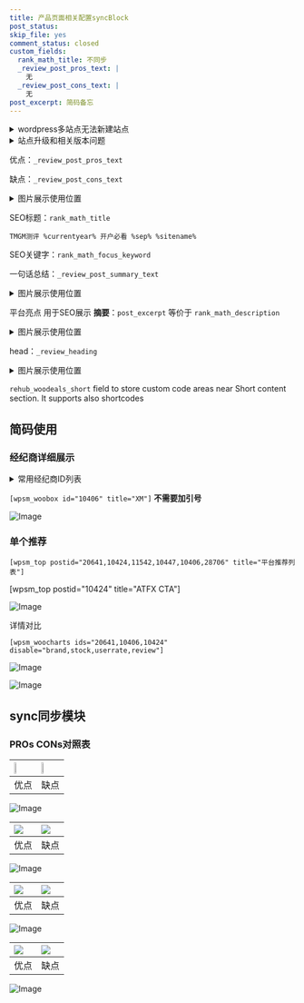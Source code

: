 ```yaml
---
title: 产品页面相关配置syncBlock
post_status: 
skip_file: yes
comment_status: closed
custom_fields:
  rank_math_title: 不同步
  _review_post_pros_text: |
    无
  _review_post_cons_text: |
    无
post_excerpt: 简码备忘
---
```

<details><summary>wordpress多站点无法新建站点</summary>

<li>和报错需要清理cookies一样的原因</li>
<li>wp-config.php里面<code>define( 'SUBDOMAIN_INSTALL', false );//子域名安装</code></li>
<li>新建子站点是用<code>define( 'SUBDOMAIN_INSTALL', true);//子域名安装</code> 完成以后，改成<code>false</code></li>
</details>

<details><summary>站点升级和相关版本问题</summary>

<p>wordpress：5.9.9
woocommerce：7.5.1
出现问题的地方：主题选项里面>><strong>Product layout >>compact style</strong></p>
<p>如何出现没有用过的字段 导致无法保存。先导出配置 然后进行修改，后面再次恢复即可。</p>
<p>出现部分字段无法显示时，需要返回默认布局后，对产品进行保存就好了。</p>
<p></p>
</details>

优点：`_review_post_pros_text`

缺点：`_review_post_cons_text`

<details><summary>图片展示使用位置</summary>

<img src="https://prod-files-secure.s3.us-west-2.amazonaws.com/39ed1227-6d7d-4570-be36-9ccd4a2c4241/f51d3d83-55d4-4bdf-9604-f37ec77ab556/Untitled.png?X-Amz-Algorithm=AWS4-HMAC-SHA256&X-Amz-Content-Sha256=UNSIGNED-PAYLOAD&X-Amz-Credential=ASIAZI2LB466WQ66P7DP%2F20250505%2Fus-west-2%2Fs3%2Faws4_request&X-Amz-Date=20250505T045519Z&X-Amz-Expires=3600&X-Amz-Security-Token=IQoJb3JpZ2luX2VjEH0aCXVzLXdlc3QtMiJIMEYCIQCZo8JnuTMALiiEXEmvP1Lgm%2BuFoWTrKPY4gxQpVEu60AIhANXJbhu9wClfCyNt7fktFohfXFlMP96whq2Qc1WMjMI8Kv8DCCYQABoMNjM3NDIzMTgzODA1Igx0BQvdf5pCDHNZMjAq3AOYqUl2tzux8nzrPYXPwsIF8tBmUOL6BlNHETMbxTCotcwCN7vJM2OiW%2Fk4cZYcODpc%2FaN%2B9IzfGTKzEvgKRx7fA4rfG1XHQE2Y4O0PPaTbIayz1KiBqK%2Fj2ojmNoxklAdkb5%2BSxOiGPqYQD9ID%2BGmCvoe7GaU3JEcdsidWclCV0%2B8ZFBty4npH%2F3bVSf%2F6zGh3tykFkhBXoXsU%2F0X8rI0DjN7%2FHvCpxodwOjgZfnSzeexgAmnGD7Rswq7%2BRrynSOvFQ2lVRSxWR6QWb14WPgZa1ltAREbnQZHh2F8QJeym%2BVZ2IEcaXHn6t1tFT0Tf8DHXpVbUNT7tsnt1EdHqO8xeL5zVZ7MgFeH%2FUF%2B4H4tr2pB3TfHvLHniiwbeuEx%2B53PcW%2Fu1TF%2FwyBcREjlEFtSDLXfgQj3IRfO4uUtq2eDqwBA2RaxNDZWQBSKdo77wZBp5X%2FEy6YjzLFL0ic%2Baj0S7UuxYJyPD2XxsBi2YEYIVcYNF0chQmPKykjw6y4C48RPRIaoYvw1CM%2FlcOeU%2BT2JapsStl7WfsblbkyvqR3NykE%2FZwVO4X%2Fc28PaJ%2B%2FFFkacq%2FgmT77SFZBpbTYeUcwrc5oGyhNdJfIMg4y%2FDZgpQYhy5FFFrXcB1yc9DOjDrgOHABjqkAQI%2BhSRmaEc6yJ6V0I%2FjK%2FXQxRXHC9k3dOmpG5gT%2BRRyHzZaAcu%2BrE1xn1HeA0LSGbdCZPOJDiskKG5dxrFSAMiymo9Inbr6fEoEn4jDJyLaqZLQYoZyKbwOobgDN4VR80jYi9rwvQZ%2B7Ws%2Ffe86z4kjZ%2F8jA2osG8ePDj%2BPEz09528KsvSUw1hE%2FqCN1R%2FaWOPV3%2FPQU5ALeGbdhrKbEpTsJDu6&X-Amz-Signature=94521d27ea30b77f81f375816958d720ef0f75e7f512fec0735a0efcabc31a8e&X-Amz-SignedHeaders=host&x-id=GetObject" alt="Image">
</details>

SEO标题：`rank_math_title`

`TMGM测评 %currentyear% 开户必看 %sep% %sitename%`

SEO关键字：`rank_math_focus_keyword`

一句话总结：`_review_post_summary_text`

<details><summary>图片展示使用位置</summary>

<img src="https://prod-files-secure.s3.us-west-2.amazonaws.com/39ed1227-6d7d-4570-be36-9ccd4a2c4241/4b96a922-296c-4f4e-8630-d1c870cbce01/Untitled.png?X-Amz-Algorithm=AWS4-HMAC-SHA256&X-Amz-Content-Sha256=UNSIGNED-PAYLOAD&X-Amz-Credential=ASIAZI2LB466WL2GYZTZ%2F20250505%2Fus-west-2%2Fs3%2Faws4_request&X-Amz-Date=20250505T045520Z&X-Amz-Expires=3600&X-Amz-Security-Token=IQoJb3JpZ2luX2VjEH0aCXVzLXdlc3QtMiJIMEYCIQD6GdaCGf%2BsTEq%2FHZhc%2FdjYg4vTKluAPoSy971ch%2Fi42gIhAO5vUqF1a0BxfdRWPGqkx9SgtD2h5CAptvIe2ac6SwiZKv8DCCYQABoMNjM3NDIzMTgzODA1Igz2chpNkvFKhPMMPjMq3APaWdH8wRJp5aHcv%2F8yeiKXI22m5LZ8vzYFOnCjRKIPa%2BjVh2O%2F4FGFRC70vqV4OprBHV%2BYW4%2BDB0xIHKAZ%2FlyDRvXHC8k%2FHiv7Tmbl%2FEC%2FwssGx0v9IoGyT1zgJ1xcVlgq8S28%2BtMGb0qBTrMauz1Qu1frbrOOAB6uUwwkWEmslj9ClDzKfgw387sWeHjeawrvEPOosc7BqIDmIMmdUuPc2yo9KLtUR6827EiQxJo%2FsffETIVLgqbhO06ch4Zk%2F8rnxVq075uH8n%2BrcLMs8Lg4cg%2BCxDaYhqsQWvg%2BNx%2BDhj6mHmip8MMNSstJ8jFgU7bBDhHLk6gBRzOL0HisrnormBSVsopi4y2N5LvXbDXuVRRnMRC5%2BloLp3NeJOfGXvYlmNaTnqhdUcDcqrx7J%2FllsYhlYTxHZWgJ0N39p%2BYn%2FjIwFfvCjWXvDcqcGDIAYAoc6d6CbZf4QCz9TclvVrkX3u9NjPzY6Eeag1Ksa2TbhhVnMMbxSINp3qCYG7F9NrAt3b56%2B2%2FR6ZiBcxV3mA0FkLZl3ozCkY%2BE4ISetIR17bp%2BzQNG3RVcqawwNC%2Fq9uo%2Fnlf7NI2Q9mryqKPoghwTkAN3jvrwjHm7zHJOiI%2B0AtJCuQnxPCcjMDUeNDDIgOHABjqkAdMidX4HM48fwC6UiTqXYFDcHsR9cpVpq9EY%2F9ZDL6jjtO7FaJ43Zae6scZXXDCgGA6Vmw0XsSN2Mhbhqh1ynhlW8TPwTwkJjwqE8thRGiYYr7vFyVLzEKUgPIjtxD8A8VCnlrPmEoRbBT8ksA9QcqztuIFrzI23Dg2CdiOrnSHFfCePqWM%2BuU0UHarpB8wasmSlsXuEvZeVu60ibI%2BT8ClxE99L&X-Amz-Signature=5bf9859587d0fdb89a9e33a81d9fceda0bb14cc1e28f77f8f81ee34f1ea452d7&X-Amz-SignedHeaders=host&x-id=GetObject" alt="Image">
</details>

平台亮点 用于SEO展示 **摘要**：`post_excerpt`  等价于 `rank_math_description`

<details><summary>图片展示使用位置</summary>

<img src="https://prod-files-secure.s3.us-west-2.amazonaws.com/39ed1227-6d7d-4570-be36-9ccd4a2c4241/1ee11f63-b60a-4dfe-a7a7-d58ff23b5d88/Untitled.png?X-Amz-Algorithm=AWS4-HMAC-SHA256&X-Amz-Content-Sha256=UNSIGNED-PAYLOAD&X-Amz-Credential=ASIAZI2LB466VU2QGZ4B%2F20250505%2Fus-west-2%2Fs3%2Faws4_request&X-Amz-Date=20250505T045520Z&X-Amz-Expires=3600&X-Amz-Security-Token=IQoJb3JpZ2luX2VjEH0aCXVzLXdlc3QtMiJIMEYCIQDdLJo3yD9JYaGxv0mw6CYmbd6vMfqJo5wwSZRIDZZlTwIhANCztYZDw0jG%2FfwV1nfBzihsHtPWEtqfMYYWChWyNrvwKv8DCCYQABoMNjM3NDIzMTgzODA1Igy0ORMxiMxultHzP10q3AO5eqzwCklsBQit0tKCW%2BIgAI%2FJBKMgLaXZEHnkADmKU%2FS5CkAhA6Q5ESM8b1BCya0TH513Kq%2BEmvaLMs6WcwesJO8tz7fj0LoKiYGGg9Bcjy%2BfT1aw8qznZY3D65Rxzyml9N9YQ%2FJn3jhdxmBKEWpppz6x7gK5ohKfmGla4yyfCuhsMXcOB6M6zGPRV4bo4SYdpaUhDqEKdC%2BDSmn7oUp6npYr1ksQwU2L5fBqJAyjCRi9kDRdYEwyPiwLZNtxcvAysLOHX8GnvRX2vkmWTTxguqHPAwY6W%2FUbHuzUAeiktreJn%2FMZWDJxn7W5h04iARpALdjjyhFySITXzV0f0r48vNwEzwaMYGvF7turLU%2BzHAN5NoRMSBXjohnyh%2Fdfv6sbp5MANeI2XlLuNubicvtld3qgH8WDSATw6LIVxFB6Jx6cSFljp34J4KUZ3n2zkCftrOKO7dl568CcAdeDy5Ri7gGbeN%2FF0aYLZhIqXZp6OdyiJDfVE4DRLZgBhhwTCSksmU1odkQuJ%2FveJTxH%2BPUlv%2B6spnKuUIYVmY8QcBc89SBqw0G2Sb3yRdWV0rCwWC%2F9COm2PIxhoaFvtNMAA6jGup4ky%2Bg3mwAo4RmPYuzOjWIjZG0tjNxdu%2BfoajDVgOHABjqkAU2fkHWibZGr1LhpeFLtx9nCDI%2FJ6C%2FqcacpbwAwknGl2%2FnuKahs0a%2BkXdGZq9VHvntoqlD19XVeG2yBUNLE8AEIYzoRAfUZy2waXcgV33qP6RBY6DUfAle4XMu%2BEw0u%2B2TJUSlt%2FWTid%2FN4RXDPhn0h747Ft66ZJzR08CV%2Fb11KnZBDhmgIoQ2oVkHb9XD93QZa%2FGqm6Lpe9yV8tpPOEI17SdPC&X-Amz-Signature=0672112cddc21c1cde513f1b4293f3f5fb3eeffad0a043f12d26adb62231cb0e&X-Amz-SignedHeaders=host&x-id=GetObject" alt="Image">
<img src="https://prod-files-secure.s3.us-west-2.amazonaws.com/39ed1227-6d7d-4570-be36-9ccd4a2c4241/ad4118b5-78d8-4fbe-801e-3b29b5d99c01/Untitled.png?X-Amz-Algorithm=AWS4-HMAC-SHA256&X-Amz-Content-Sha256=UNSIGNED-PAYLOAD&X-Amz-Credential=ASIAZI2LB466VU2QGZ4B%2F20250505%2Fus-west-2%2Fs3%2Faws4_request&X-Amz-Date=20250505T045520Z&X-Amz-Expires=3600&X-Amz-Security-Token=IQoJb3JpZ2luX2VjEH0aCXVzLXdlc3QtMiJIMEYCIQDdLJo3yD9JYaGxv0mw6CYmbd6vMfqJo5wwSZRIDZZlTwIhANCztYZDw0jG%2FfwV1nfBzihsHtPWEtqfMYYWChWyNrvwKv8DCCYQABoMNjM3NDIzMTgzODA1Igy0ORMxiMxultHzP10q3AO5eqzwCklsBQit0tKCW%2BIgAI%2FJBKMgLaXZEHnkADmKU%2FS5CkAhA6Q5ESM8b1BCya0TH513Kq%2BEmvaLMs6WcwesJO8tz7fj0LoKiYGGg9Bcjy%2BfT1aw8qznZY3D65Rxzyml9N9YQ%2FJn3jhdxmBKEWpppz6x7gK5ohKfmGla4yyfCuhsMXcOB6M6zGPRV4bo4SYdpaUhDqEKdC%2BDSmn7oUp6npYr1ksQwU2L5fBqJAyjCRi9kDRdYEwyPiwLZNtxcvAysLOHX8GnvRX2vkmWTTxguqHPAwY6W%2FUbHuzUAeiktreJn%2FMZWDJxn7W5h04iARpALdjjyhFySITXzV0f0r48vNwEzwaMYGvF7turLU%2BzHAN5NoRMSBXjohnyh%2Fdfv6sbp5MANeI2XlLuNubicvtld3qgH8WDSATw6LIVxFB6Jx6cSFljp34J4KUZ3n2zkCftrOKO7dl568CcAdeDy5Ri7gGbeN%2FF0aYLZhIqXZp6OdyiJDfVE4DRLZgBhhwTCSksmU1odkQuJ%2FveJTxH%2BPUlv%2B6spnKuUIYVmY8QcBc89SBqw0G2Sb3yRdWV0rCwWC%2F9COm2PIxhoaFvtNMAA6jGup4ky%2Bg3mwAo4RmPYuzOjWIjZG0tjNxdu%2BfoajDVgOHABjqkAU2fkHWibZGr1LhpeFLtx9nCDI%2FJ6C%2FqcacpbwAwknGl2%2FnuKahs0a%2BkXdGZq9VHvntoqlD19XVeG2yBUNLE8AEIYzoRAfUZy2waXcgV33qP6RBY6DUfAle4XMu%2BEw0u%2B2TJUSlt%2FWTid%2FN4RXDPhn0h747Ft66ZJzR08CV%2Fb11KnZBDhmgIoQ2oVkHb9XD93QZa%2FGqm6Lpe9yV8tpPOEI17SdPC&X-Amz-Signature=90ee3906bdeffc9a852710364c3c19117f95c9a5bf5e5a143aa6f6fd1118eae8&X-Amz-SignedHeaders=host&x-id=GetObject" alt="Image">
<img src="https://prod-files-secure.s3.us-west-2.amazonaws.com/39ed1227-6d7d-4570-be36-9ccd4a2c4241/a38cf7c9-a79c-4b64-9e94-13589fe0758b/Untitled.png?X-Amz-Algorithm=AWS4-HMAC-SHA256&X-Amz-Content-Sha256=UNSIGNED-PAYLOAD&X-Amz-Credential=ASIAZI2LB466VU2QGZ4B%2F20250505%2Fus-west-2%2Fs3%2Faws4_request&X-Amz-Date=20250505T045520Z&X-Amz-Expires=3600&X-Amz-Security-Token=IQoJb3JpZ2luX2VjEH0aCXVzLXdlc3QtMiJIMEYCIQDdLJo3yD9JYaGxv0mw6CYmbd6vMfqJo5wwSZRIDZZlTwIhANCztYZDw0jG%2FfwV1nfBzihsHtPWEtqfMYYWChWyNrvwKv8DCCYQABoMNjM3NDIzMTgzODA1Igy0ORMxiMxultHzP10q3AO5eqzwCklsBQit0tKCW%2BIgAI%2FJBKMgLaXZEHnkADmKU%2FS5CkAhA6Q5ESM8b1BCya0TH513Kq%2BEmvaLMs6WcwesJO8tz7fj0LoKiYGGg9Bcjy%2BfT1aw8qznZY3D65Rxzyml9N9YQ%2FJn3jhdxmBKEWpppz6x7gK5ohKfmGla4yyfCuhsMXcOB6M6zGPRV4bo4SYdpaUhDqEKdC%2BDSmn7oUp6npYr1ksQwU2L5fBqJAyjCRi9kDRdYEwyPiwLZNtxcvAysLOHX8GnvRX2vkmWTTxguqHPAwY6W%2FUbHuzUAeiktreJn%2FMZWDJxn7W5h04iARpALdjjyhFySITXzV0f0r48vNwEzwaMYGvF7turLU%2BzHAN5NoRMSBXjohnyh%2Fdfv6sbp5MANeI2XlLuNubicvtld3qgH8WDSATw6LIVxFB6Jx6cSFljp34J4KUZ3n2zkCftrOKO7dl568CcAdeDy5Ri7gGbeN%2FF0aYLZhIqXZp6OdyiJDfVE4DRLZgBhhwTCSksmU1odkQuJ%2FveJTxH%2BPUlv%2B6spnKuUIYVmY8QcBc89SBqw0G2Sb3yRdWV0rCwWC%2F9COm2PIxhoaFvtNMAA6jGup4ky%2Bg3mwAo4RmPYuzOjWIjZG0tjNxdu%2BfoajDVgOHABjqkAU2fkHWibZGr1LhpeFLtx9nCDI%2FJ6C%2FqcacpbwAwknGl2%2FnuKahs0a%2BkXdGZq9VHvntoqlD19XVeG2yBUNLE8AEIYzoRAfUZy2waXcgV33qP6RBY6DUfAle4XMu%2BEw0u%2B2TJUSlt%2FWTid%2FN4RXDPhn0h747Ft66ZJzR08CV%2Fb11KnZBDhmgIoQ2oVkHb9XD93QZa%2FGqm6Lpe9yV8tpPOEI17SdPC&X-Amz-Signature=2fb5bdbee568e536ff2fa2821656486b51bedef8e7871f68da814e0561f69b40&X-Amz-SignedHeaders=host&x-id=GetObject" alt="Image">
<img src="https://prod-files-secure.s3.us-west-2.amazonaws.com/39ed1227-6d7d-4570-be36-9ccd4a2c4241/7da6fc1e-d2ac-42ae-8c75-cb5749aa18f6/Untitled.png?X-Amz-Algorithm=AWS4-HMAC-SHA256&X-Amz-Content-Sha256=UNSIGNED-PAYLOAD&X-Amz-Credential=ASIAZI2LB466VU2QGZ4B%2F20250505%2Fus-west-2%2Fs3%2Faws4_request&X-Amz-Date=20250505T045520Z&X-Amz-Expires=3600&X-Amz-Security-Token=IQoJb3JpZ2luX2VjEH0aCXVzLXdlc3QtMiJIMEYCIQDdLJo3yD9JYaGxv0mw6CYmbd6vMfqJo5wwSZRIDZZlTwIhANCztYZDw0jG%2FfwV1nfBzihsHtPWEtqfMYYWChWyNrvwKv8DCCYQABoMNjM3NDIzMTgzODA1Igy0ORMxiMxultHzP10q3AO5eqzwCklsBQit0tKCW%2BIgAI%2FJBKMgLaXZEHnkADmKU%2FS5CkAhA6Q5ESM8b1BCya0TH513Kq%2BEmvaLMs6WcwesJO8tz7fj0LoKiYGGg9Bcjy%2BfT1aw8qznZY3D65Rxzyml9N9YQ%2FJn3jhdxmBKEWpppz6x7gK5ohKfmGla4yyfCuhsMXcOB6M6zGPRV4bo4SYdpaUhDqEKdC%2BDSmn7oUp6npYr1ksQwU2L5fBqJAyjCRi9kDRdYEwyPiwLZNtxcvAysLOHX8GnvRX2vkmWTTxguqHPAwY6W%2FUbHuzUAeiktreJn%2FMZWDJxn7W5h04iARpALdjjyhFySITXzV0f0r48vNwEzwaMYGvF7turLU%2BzHAN5NoRMSBXjohnyh%2Fdfv6sbp5MANeI2XlLuNubicvtld3qgH8WDSATw6LIVxFB6Jx6cSFljp34J4KUZ3n2zkCftrOKO7dl568CcAdeDy5Ri7gGbeN%2FF0aYLZhIqXZp6OdyiJDfVE4DRLZgBhhwTCSksmU1odkQuJ%2FveJTxH%2BPUlv%2B6spnKuUIYVmY8QcBc89SBqw0G2Sb3yRdWV0rCwWC%2F9COm2PIxhoaFvtNMAA6jGup4ky%2Bg3mwAo4RmPYuzOjWIjZG0tjNxdu%2BfoajDVgOHABjqkAU2fkHWibZGr1LhpeFLtx9nCDI%2FJ6C%2FqcacpbwAwknGl2%2FnuKahs0a%2BkXdGZq9VHvntoqlD19XVeG2yBUNLE8AEIYzoRAfUZy2waXcgV33qP6RBY6DUfAle4XMu%2BEw0u%2B2TJUSlt%2FWTid%2FN4RXDPhn0h747Ft66ZJzR08CV%2Fb11KnZBDhmgIoQ2oVkHb9XD93QZa%2FGqm6Lpe9yV8tpPOEI17SdPC&X-Amz-Signature=2fd6581bc6d16e51eedeae2488748b6053c6f39a47fa6fb66b83a4bc01093f88&X-Amz-SignedHeaders=host&x-id=GetObject" alt="Image">
<img src="https://prod-files-secure.s3.us-west-2.amazonaws.com/39ed1227-6d7d-4570-be36-9ccd4a2c4241/7e97f40a-eaee-47f5-b2f9-475f96808fa7/Untitled.png?X-Amz-Algorithm=AWS4-HMAC-SHA256&X-Amz-Content-Sha256=UNSIGNED-PAYLOAD&X-Amz-Credential=ASIAZI2LB466VU2QGZ4B%2F20250505%2Fus-west-2%2Fs3%2Faws4_request&X-Amz-Date=20250505T045520Z&X-Amz-Expires=3600&X-Amz-Security-Token=IQoJb3JpZ2luX2VjEH0aCXVzLXdlc3QtMiJIMEYCIQDdLJo3yD9JYaGxv0mw6CYmbd6vMfqJo5wwSZRIDZZlTwIhANCztYZDw0jG%2FfwV1nfBzihsHtPWEtqfMYYWChWyNrvwKv8DCCYQABoMNjM3NDIzMTgzODA1Igy0ORMxiMxultHzP10q3AO5eqzwCklsBQit0tKCW%2BIgAI%2FJBKMgLaXZEHnkADmKU%2FS5CkAhA6Q5ESM8b1BCya0TH513Kq%2BEmvaLMs6WcwesJO8tz7fj0LoKiYGGg9Bcjy%2BfT1aw8qznZY3D65Rxzyml9N9YQ%2FJn3jhdxmBKEWpppz6x7gK5ohKfmGla4yyfCuhsMXcOB6M6zGPRV4bo4SYdpaUhDqEKdC%2BDSmn7oUp6npYr1ksQwU2L5fBqJAyjCRi9kDRdYEwyPiwLZNtxcvAysLOHX8GnvRX2vkmWTTxguqHPAwY6W%2FUbHuzUAeiktreJn%2FMZWDJxn7W5h04iARpALdjjyhFySITXzV0f0r48vNwEzwaMYGvF7turLU%2BzHAN5NoRMSBXjohnyh%2Fdfv6sbp5MANeI2XlLuNubicvtld3qgH8WDSATw6LIVxFB6Jx6cSFljp34J4KUZ3n2zkCftrOKO7dl568CcAdeDy5Ri7gGbeN%2FF0aYLZhIqXZp6OdyiJDfVE4DRLZgBhhwTCSksmU1odkQuJ%2FveJTxH%2BPUlv%2B6spnKuUIYVmY8QcBc89SBqw0G2Sb3yRdWV0rCwWC%2F9COm2PIxhoaFvtNMAA6jGup4ky%2Bg3mwAo4RmPYuzOjWIjZG0tjNxdu%2BfoajDVgOHABjqkAU2fkHWibZGr1LhpeFLtx9nCDI%2FJ6C%2FqcacpbwAwknGl2%2FnuKahs0a%2BkXdGZq9VHvntoqlD19XVeG2yBUNLE8AEIYzoRAfUZy2waXcgV33qP6RBY6DUfAle4XMu%2BEw0u%2B2TJUSlt%2FWTid%2FN4RXDPhn0h747Ft66ZJzR08CV%2Fb11KnZBDhmgIoQ2oVkHb9XD93QZa%2FGqm6Lpe9yV8tpPOEI17SdPC&X-Amz-Signature=650f78ed0d10af7529d2a77df434345119b9e6bafdddbd16da468ea80b446dbd&X-Amz-SignedHeaders=host&x-id=GetObject" alt="Image">
</details>

head：`_review_heading`

<details><summary>图片展示使用位置</summary>

<img src="https://prod-files-secure.s3.us-west-2.amazonaws.com/39ed1227-6d7d-4570-be36-9ccd4a2c4241/3a4650ad-9887-415c-889a-edd51fa54f27/Untitled.png?X-Amz-Algorithm=AWS4-HMAC-SHA256&X-Amz-Content-Sha256=UNSIGNED-PAYLOAD&X-Amz-Credential=ASIAZI2LB46622VLOZYJ%2F20250505%2Fus-west-2%2Fs3%2Faws4_request&X-Amz-Date=20250505T045520Z&X-Amz-Expires=3600&X-Amz-Security-Token=IQoJb3JpZ2luX2VjEH0aCXVzLXdlc3QtMiJGMEQCIEIbodo03NliPYLJCXasvWkZMomff3O%2Fgn4sVAMeV%2BKTAiAjzRwixMtQNqL9LkmvEm%2FEuSNIwdFueG2qHR%2B7Vac%2B%2Byr%2FAwgmEAAaDDYzNzQyMzE4MzgwNSIMLgjuwX08AUilUAbgKtwDp9sQx6znUkEpCpKpuXBPnKwIkCASPBYu6p%2FmbEEXTyRJktspw1DixH0KukpAtcqTVwniTBIEHMGIEZbzTE7H6Ik6rSOLBY06e2u%2B9JH%2FZJilz8DU4WyunksUIgDTA9Jvzzocidf34Qb0Uik1ogcfHoUIPwwJ3V6z%2FxGLiaHtWEb5yieHMeIc%2BAJ9HR3ORSjKiR8n9mjppnmpuiAVwUpMpivVCk4xElrLi3ith0xJWxce1IETpNKUn71r6E5Jitcby%2Bb2hxKuxVN1B1QHHa95yTKI1iOQByRcq4XfP4Tkf4HiR7pIpcYwisGU%2FTU%2BoKKBwwcl%2FIgGfsit7KMZPuEjTS%2FEpCOMGiM%2FL1QIt6p%2F4%2FsMFBiPwMiZcj6IBpxFjhzvaw9BM28Rjh1dFMsiigl2VrzvqXfhRu1qm8aGBgqYL34dtDIp2OVzd3XrlJ%2BtfsnDAMoQOtG7QsaDB9SYQlX3F60HJ9HRmfcTgcVMI5i5NkpDlo60R%2BL4ReoS3yykwQxYzv3hxqFd%2FB1zHD1UsL0VFgVGC%2BCUl53a8ti9pbLDfPn6plHwGKSJFXqtPw9oYJHew9sPGsPy9Nnl1%2BVMI7FxStzLg%2BC7LQ%2Bd%2BxnPfaBas%2F3Ac0GPudoCaZcFh44w54DhwAY6pgHTS1awJnQ56i2VJPdNMLXftaghr1ftbDX6NgCdlKa%2B9CAPlSGxiFx19KlFp5Oh5aTMYM6zFyEFcbZLC3yD5RTCg9y%2F84ShhiX7nU2j%2F%2FItuXrPxpEiqMtY4aC1phHw9qO6la7GU3HGVGa3wLeatOzA9EDNSvSSVTJgImPdBTop7lYYjyuqrKGbQTiqwPKJHfl3Bi82nrXQKeKEK0OJNTexnF%2FMzO1y&X-Amz-Signature=c61cf258ac2287f652eb1fa4f43683513f6b0c4da7ebfd619004754ab613ade1&X-Amz-SignedHeaders=host&x-id=GetObject" alt="Image">
</details>

`rehub_woodeals_short`	field to store custom code areas near Short content section. It supports also shortcodes



## 简码使用

### 经纪商详细展示

<details><summary>常用经纪商ID列表</summary>

<pre><code class="php">嘉盛 ===> 20641  [wpsm_woobox id="20641" title="嘉盛"]
易信easymarkets ===> 11542  [wpsm_woobox id="11542" title="易信easymarkets"]
ATFX外汇 ===> 10424  [wpsm_woobox id="10424" title="ATFX"]
XM ===> 10406  [wpsm_woobox id="10406" title="XM"]
TMGM ===> 29622  [wpsm_woobox id="29622" title="TMGM"]
HYCM ===> 10447  [wpsm_woobox id="10447" title="HYCM"]
fpmarkets澳福外汇 ===> 20639  [wpsm_woobox id="20639" title="fpmarkets澳福外汇"]</code></pre>
</details>

`[wpsm_woobox id="10406" title="XM"]` **不需要加引号**

![Image](https://prod-files-secure.s3.us-west-2.amazonaws.com/39ed1227-6d7d-4570-be36-9ccd4a2c4241/4f898f9d-0fa7-4e43-acd3-ac6bc7be575a/Untitled.png?X-Amz-Algorithm=AWS4-HMAC-SHA256&X-Amz-Content-Sha256=UNSIGNED-PAYLOAD&X-Amz-Credential=ASIAZI2LB466UVSY4RPR%2F20250505%2Fus-west-2%2Fs3%2Faws4_request&X-Amz-Date=20250505T045516Z&X-Amz-Expires=3600&X-Amz-Security-Token=IQoJb3JpZ2luX2VjEH0aCXVzLXdlc3QtMiJHMEUCIC62rlTiF9JWFjb5gqiGNd46eeFHfFnD0zIxTmRX%2FM0VAiEArPWJFMG%2BqOQ4G17qEFVROvcieW%2FBKuBnQBnDxrrrM18q%2FwMIJhAAGgw2Mzc0MjMxODM4MDUiDEHZUODdaatqXqlkvyrcAyjAxbS7fzPV9PlQJ7127K0MyuR0zObadpq%2FQFY3AoVOdSZJQ74KseLwGJHOymTnRTZQnAjPXbFDMFQBN3SQ9qppTOCON67TSauMqhpCGLXZoDMb0ew2QHetUE1wpKEmOWDyRFpwmpVrVHXoyqLc3Nu%2BZLiDcQJ8ZowZe4KOWt61qsPSGt1ZMM4O304z4DSOdVlGAZpAuuErsdGKlXbhi8hcIg9jmKDgOdo%2F1cMG7HkW5WqXya463NUvkaw717Ugv4w5HewdHjYgknqMdwINJTk0534Cl0GKR6%2Fx%2Fa0WQp47dAjVotjStXSk9JjFdNtM1wNbIlOkpHaJLhRxzuW8p4idowVhh%2BWufzgc9%2FuAMcpwWfQ946%2BbrfDSfm5P88oNYmRS5rZiPMC31oNDtYj2fr%2FVYILOkRYGBUwULhvZdBHDGsvJUXXDfyg%2FtgMA5DTpxF1hT3lvizxjMK3ozX3t3ogoYkpdUZ7gkQw8jTGnbHMdb8DIFgFRqdYPYiZBbxpuTMmv7ip%2F3olCQiGrtMOF5xp3304X21vm7PLK9X4jlc3YWs0Tu0dEF9uLYT%2Bjhjn3ahyXaxx8yOgnosqyf8FzC2L%2BpRHOGOSd0C7UMFeLAVsYQebWhcdKC63HgmqBMM2A4cAGOqUB8QBywVS7PrrZ7IS1JYHjKkETCxdYkBP4OsgvDouu16N25jMvHHYbeRP0kZ2Pul2ioqypuRX%2BevFKXRFmrdep%2FD8S0VWGZ0gfrowiuOb5OB4MdVbtPLOpYmJ%2FSdwODHddSi3PELD4xXWqv8FaviExQ6nMQDQsPECSeCv2BSm92GWFfSyw98BLDDWHT%2FymHKEtIJsfzgjS9umvXZ1zUWZFs4Mo8w5q&X-Amz-Signature=548da27b3cdc1c322c2dbde23b24da50e9439fba2bd3e1e6d3f5924846f43b88&X-Amz-SignedHeaders=host&x-id=GetObject)

### 单个推荐
`[wpsm_top postid="20641,10424,11542,10447,10406,28706" title="平台推荐列表"]`

[wpsm_top postid="10424" title="ATFX CTA"]

![Image](https://prod-files-secure.s3.us-west-2.amazonaws.com/39ed1227-6d7d-4570-be36-9ccd4a2c4241/5ac620dc-51a8-48b6-b55d-91f47299193c/Untitled.png?X-Amz-Algorithm=AWS4-HMAC-SHA256&X-Amz-Content-Sha256=UNSIGNED-PAYLOAD&X-Amz-Credential=ASIAZI2LB466UVSY4RPR%2F20250505%2Fus-west-2%2Fs3%2Faws4_request&X-Amz-Date=20250505T045516Z&X-Amz-Expires=3600&X-Amz-Security-Token=IQoJb3JpZ2luX2VjEH0aCXVzLXdlc3QtMiJHMEUCIC62rlTiF9JWFjb5gqiGNd46eeFHfFnD0zIxTmRX%2FM0VAiEArPWJFMG%2BqOQ4G17qEFVROvcieW%2FBKuBnQBnDxrrrM18q%2FwMIJhAAGgw2Mzc0MjMxODM4MDUiDEHZUODdaatqXqlkvyrcAyjAxbS7fzPV9PlQJ7127K0MyuR0zObadpq%2FQFY3AoVOdSZJQ74KseLwGJHOymTnRTZQnAjPXbFDMFQBN3SQ9qppTOCON67TSauMqhpCGLXZoDMb0ew2QHetUE1wpKEmOWDyRFpwmpVrVHXoyqLc3Nu%2BZLiDcQJ8ZowZe4KOWt61qsPSGt1ZMM4O304z4DSOdVlGAZpAuuErsdGKlXbhi8hcIg9jmKDgOdo%2F1cMG7HkW5WqXya463NUvkaw717Ugv4w5HewdHjYgknqMdwINJTk0534Cl0GKR6%2Fx%2Fa0WQp47dAjVotjStXSk9JjFdNtM1wNbIlOkpHaJLhRxzuW8p4idowVhh%2BWufzgc9%2FuAMcpwWfQ946%2BbrfDSfm5P88oNYmRS5rZiPMC31oNDtYj2fr%2FVYILOkRYGBUwULhvZdBHDGsvJUXXDfyg%2FtgMA5DTpxF1hT3lvizxjMK3ozX3t3ogoYkpdUZ7gkQw8jTGnbHMdb8DIFgFRqdYPYiZBbxpuTMmv7ip%2F3olCQiGrtMOF5xp3304X21vm7PLK9X4jlc3YWs0Tu0dEF9uLYT%2Bjhjn3ahyXaxx8yOgnosqyf8FzC2L%2BpRHOGOSd0C7UMFeLAVsYQebWhcdKC63HgmqBMM2A4cAGOqUB8QBywVS7PrrZ7IS1JYHjKkETCxdYkBP4OsgvDouu16N25jMvHHYbeRP0kZ2Pul2ioqypuRX%2BevFKXRFmrdep%2FD8S0VWGZ0gfrowiuOb5OB4MdVbtPLOpYmJ%2FSdwODHddSi3PELD4xXWqv8FaviExQ6nMQDQsPECSeCv2BSm92GWFfSyw98BLDDWHT%2FymHKEtIJsfzgjS9umvXZ1zUWZFs4Mo8w5q&X-Amz-Signature=8239bedeb3b7a5b202ddf49fa41a8226ee1144237fc6820daa2f6ebd6cb76356&X-Amz-SignedHeaders=host&x-id=GetObject)

详情对比

`[wpsm_woocharts ids="20641,10406,10424" disable="brand,stock,userrate,review"]`

![Image](https://prod-files-secure.s3.us-west-2.amazonaws.com/39ed1227-6d7d-4570-be36-9ccd4a2c4241/bf3ba45f-b9f3-4295-8aef-b4a495fd25f4/Untitled.png?X-Amz-Algorithm=AWS4-HMAC-SHA256&X-Amz-Content-Sha256=UNSIGNED-PAYLOAD&X-Amz-Credential=ASIAZI2LB466UVSY4RPR%2F20250505%2Fus-west-2%2Fs3%2Faws4_request&X-Amz-Date=20250505T045516Z&X-Amz-Expires=3600&X-Amz-Security-Token=IQoJb3JpZ2luX2VjEH0aCXVzLXdlc3QtMiJHMEUCIC62rlTiF9JWFjb5gqiGNd46eeFHfFnD0zIxTmRX%2FM0VAiEArPWJFMG%2BqOQ4G17qEFVROvcieW%2FBKuBnQBnDxrrrM18q%2FwMIJhAAGgw2Mzc0MjMxODM4MDUiDEHZUODdaatqXqlkvyrcAyjAxbS7fzPV9PlQJ7127K0MyuR0zObadpq%2FQFY3AoVOdSZJQ74KseLwGJHOymTnRTZQnAjPXbFDMFQBN3SQ9qppTOCON67TSauMqhpCGLXZoDMb0ew2QHetUE1wpKEmOWDyRFpwmpVrVHXoyqLc3Nu%2BZLiDcQJ8ZowZe4KOWt61qsPSGt1ZMM4O304z4DSOdVlGAZpAuuErsdGKlXbhi8hcIg9jmKDgOdo%2F1cMG7HkW5WqXya463NUvkaw717Ugv4w5HewdHjYgknqMdwINJTk0534Cl0GKR6%2Fx%2Fa0WQp47dAjVotjStXSk9JjFdNtM1wNbIlOkpHaJLhRxzuW8p4idowVhh%2BWufzgc9%2FuAMcpwWfQ946%2BbrfDSfm5P88oNYmRS5rZiPMC31oNDtYj2fr%2FVYILOkRYGBUwULhvZdBHDGsvJUXXDfyg%2FtgMA5DTpxF1hT3lvizxjMK3ozX3t3ogoYkpdUZ7gkQw8jTGnbHMdb8DIFgFRqdYPYiZBbxpuTMmv7ip%2F3olCQiGrtMOF5xp3304X21vm7PLK9X4jlc3YWs0Tu0dEF9uLYT%2Bjhjn3ahyXaxx8yOgnosqyf8FzC2L%2BpRHOGOSd0C7UMFeLAVsYQebWhcdKC63HgmqBMM2A4cAGOqUB8QBywVS7PrrZ7IS1JYHjKkETCxdYkBP4OsgvDouu16N25jMvHHYbeRP0kZ2Pul2ioqypuRX%2BevFKXRFmrdep%2FD8S0VWGZ0gfrowiuOb5OB4MdVbtPLOpYmJ%2FSdwODHddSi3PELD4xXWqv8FaviExQ6nMQDQsPECSeCv2BSm92GWFfSyw98BLDDWHT%2FymHKEtIJsfzgjS9umvXZ1zUWZFs4Mo8w5q&X-Amz-Signature=3920c69e248727d836f15cf2c8cdcb73760a79814b8de6c4115a94f54ec5a12b&X-Amz-SignedHeaders=host&x-id=GetObject)

![Image](https://prod-files-secure.s3.us-west-2.amazonaws.com/39ed1227-6d7d-4570-be36-9ccd4a2c4241/30bc56ef-f383-4b48-9768-2ebc9e436ec0/Untitled.png?X-Amz-Algorithm=AWS4-HMAC-SHA256&X-Amz-Content-Sha256=UNSIGNED-PAYLOAD&X-Amz-Credential=ASIAZI2LB466UVSY4RPR%2F20250505%2Fus-west-2%2Fs3%2Faws4_request&X-Amz-Date=20250505T045516Z&X-Amz-Expires=3600&X-Amz-Security-Token=IQoJb3JpZ2luX2VjEH0aCXVzLXdlc3QtMiJHMEUCIC62rlTiF9JWFjb5gqiGNd46eeFHfFnD0zIxTmRX%2FM0VAiEArPWJFMG%2BqOQ4G17qEFVROvcieW%2FBKuBnQBnDxrrrM18q%2FwMIJhAAGgw2Mzc0MjMxODM4MDUiDEHZUODdaatqXqlkvyrcAyjAxbS7fzPV9PlQJ7127K0MyuR0zObadpq%2FQFY3AoVOdSZJQ74KseLwGJHOymTnRTZQnAjPXbFDMFQBN3SQ9qppTOCON67TSauMqhpCGLXZoDMb0ew2QHetUE1wpKEmOWDyRFpwmpVrVHXoyqLc3Nu%2BZLiDcQJ8ZowZe4KOWt61qsPSGt1ZMM4O304z4DSOdVlGAZpAuuErsdGKlXbhi8hcIg9jmKDgOdo%2F1cMG7HkW5WqXya463NUvkaw717Ugv4w5HewdHjYgknqMdwINJTk0534Cl0GKR6%2Fx%2Fa0WQp47dAjVotjStXSk9JjFdNtM1wNbIlOkpHaJLhRxzuW8p4idowVhh%2BWufzgc9%2FuAMcpwWfQ946%2BbrfDSfm5P88oNYmRS5rZiPMC31oNDtYj2fr%2FVYILOkRYGBUwULhvZdBHDGsvJUXXDfyg%2FtgMA5DTpxF1hT3lvizxjMK3ozX3t3ogoYkpdUZ7gkQw8jTGnbHMdb8DIFgFRqdYPYiZBbxpuTMmv7ip%2F3olCQiGrtMOF5xp3304X21vm7PLK9X4jlc3YWs0Tu0dEF9uLYT%2Bjhjn3ahyXaxx8yOgnosqyf8FzC2L%2BpRHOGOSd0C7UMFeLAVsYQebWhcdKC63HgmqBMM2A4cAGOqUB8QBywVS7PrrZ7IS1JYHjKkETCxdYkBP4OsgvDouu16N25jMvHHYbeRP0kZ2Pul2ioqypuRX%2BevFKXRFmrdep%2FD8S0VWGZ0gfrowiuOb5OB4MdVbtPLOpYmJ%2FSdwODHddSi3PELD4xXWqv8FaviExQ6nMQDQsPECSeCv2BSm92GWFfSyw98BLDDWHT%2FymHKEtIJsfzgjS9umvXZ1zUWZFs4Mo8w5q&X-Amz-Signature=ba283ec69103cf47aabc1a158d8a1900f8558040de73c4f75e956ebc0a55b096&X-Amz-SignedHeaders=host&x-id=GetObject)

## sync同步模块

### PROs CONs对照表

| <img src="https://cdn.ifttt.fun/gh/jarlin8/OSS@main/icons/customize/pros.svg" height="auto" width="37.3%"> | <img src="https://cdn.ifttt.fun/gh/jarlin8/OSS@main/icons/customize/cons.svg" height="auto" width="28.8%"> |
| :--- | :--- |
| 优点 | 缺点 |

![Image](https://prod-files-secure.s3.us-west-2.amazonaws.com/39ed1227-6d7d-4570-be36-9ccd4a2c4241/8742b755-dfb5-4004-9a5f-d6e561664bd8/Untitled.png?X-Amz-Algorithm=AWS4-HMAC-SHA256&X-Amz-Content-Sha256=UNSIGNED-PAYLOAD&X-Amz-Credential=ASIAZI2LB466UVSY4RPR%2F20250505%2Fus-west-2%2Fs3%2Faws4_request&X-Amz-Date=20250505T045516Z&X-Amz-Expires=3600&X-Amz-Security-Token=IQoJb3JpZ2luX2VjEH0aCXVzLXdlc3QtMiJHMEUCIC62rlTiF9JWFjb5gqiGNd46eeFHfFnD0zIxTmRX%2FM0VAiEArPWJFMG%2BqOQ4G17qEFVROvcieW%2FBKuBnQBnDxrrrM18q%2FwMIJhAAGgw2Mzc0MjMxODM4MDUiDEHZUODdaatqXqlkvyrcAyjAxbS7fzPV9PlQJ7127K0MyuR0zObadpq%2FQFY3AoVOdSZJQ74KseLwGJHOymTnRTZQnAjPXbFDMFQBN3SQ9qppTOCON67TSauMqhpCGLXZoDMb0ew2QHetUE1wpKEmOWDyRFpwmpVrVHXoyqLc3Nu%2BZLiDcQJ8ZowZe4KOWt61qsPSGt1ZMM4O304z4DSOdVlGAZpAuuErsdGKlXbhi8hcIg9jmKDgOdo%2F1cMG7HkW5WqXya463NUvkaw717Ugv4w5HewdHjYgknqMdwINJTk0534Cl0GKR6%2Fx%2Fa0WQp47dAjVotjStXSk9JjFdNtM1wNbIlOkpHaJLhRxzuW8p4idowVhh%2BWufzgc9%2FuAMcpwWfQ946%2BbrfDSfm5P88oNYmRS5rZiPMC31oNDtYj2fr%2FVYILOkRYGBUwULhvZdBHDGsvJUXXDfyg%2FtgMA5DTpxF1hT3lvizxjMK3ozX3t3ogoYkpdUZ7gkQw8jTGnbHMdb8DIFgFRqdYPYiZBbxpuTMmv7ip%2F3olCQiGrtMOF5xp3304X21vm7PLK9X4jlc3YWs0Tu0dEF9uLYT%2Bjhjn3ahyXaxx8yOgnosqyf8FzC2L%2BpRHOGOSd0C7UMFeLAVsYQebWhcdKC63HgmqBMM2A4cAGOqUB8QBywVS7PrrZ7IS1JYHjKkETCxdYkBP4OsgvDouu16N25jMvHHYbeRP0kZ2Pul2ioqypuRX%2BevFKXRFmrdep%2FD8S0VWGZ0gfrowiuOb5OB4MdVbtPLOpYmJ%2FSdwODHddSi3PELD4xXWqv8FaviExQ6nMQDQsPECSeCv2BSm92GWFfSyw98BLDDWHT%2FymHKEtIJsfzgjS9umvXZ1zUWZFs4Mo8w5q&X-Amz-Signature=bee3461e220ce679473a049f6ff27f1156da806e67969fba3192f851b0aac637&X-Amz-SignedHeaders=host&x-id=GetObject)

| <img src="https://cdn.ifttt.fun/gh/jarlin8/OSS@main/icons/customize/pros1.svg" height="auto"> | <img src="https://cdn.ifttt.fun/gh/jarlin8/OSS@main/icons/customize/cons1.svg" height="auto"> |
| :--- | :--- |
| 优点 | 缺点 |

![Image](https://prod-files-secure.s3.us-west-2.amazonaws.com/39ed1227-6d7d-4570-be36-9ccd4a2c4241/806358f8-c9c4-4e17-bb35-c6c76a5397a5/Untitled.png?X-Amz-Algorithm=AWS4-HMAC-SHA256&X-Amz-Content-Sha256=UNSIGNED-PAYLOAD&X-Amz-Credential=ASIAZI2LB466UVSY4RPR%2F20250505%2Fus-west-2%2Fs3%2Faws4_request&X-Amz-Date=20250505T045516Z&X-Amz-Expires=3600&X-Amz-Security-Token=IQoJb3JpZ2luX2VjEH0aCXVzLXdlc3QtMiJHMEUCIC62rlTiF9JWFjb5gqiGNd46eeFHfFnD0zIxTmRX%2FM0VAiEArPWJFMG%2BqOQ4G17qEFVROvcieW%2FBKuBnQBnDxrrrM18q%2FwMIJhAAGgw2Mzc0MjMxODM4MDUiDEHZUODdaatqXqlkvyrcAyjAxbS7fzPV9PlQJ7127K0MyuR0zObadpq%2FQFY3AoVOdSZJQ74KseLwGJHOymTnRTZQnAjPXbFDMFQBN3SQ9qppTOCON67TSauMqhpCGLXZoDMb0ew2QHetUE1wpKEmOWDyRFpwmpVrVHXoyqLc3Nu%2BZLiDcQJ8ZowZe4KOWt61qsPSGt1ZMM4O304z4DSOdVlGAZpAuuErsdGKlXbhi8hcIg9jmKDgOdo%2F1cMG7HkW5WqXya463NUvkaw717Ugv4w5HewdHjYgknqMdwINJTk0534Cl0GKR6%2Fx%2Fa0WQp47dAjVotjStXSk9JjFdNtM1wNbIlOkpHaJLhRxzuW8p4idowVhh%2BWufzgc9%2FuAMcpwWfQ946%2BbrfDSfm5P88oNYmRS5rZiPMC31oNDtYj2fr%2FVYILOkRYGBUwULhvZdBHDGsvJUXXDfyg%2FtgMA5DTpxF1hT3lvizxjMK3ozX3t3ogoYkpdUZ7gkQw8jTGnbHMdb8DIFgFRqdYPYiZBbxpuTMmv7ip%2F3olCQiGrtMOF5xp3304X21vm7PLK9X4jlc3YWs0Tu0dEF9uLYT%2Bjhjn3ahyXaxx8yOgnosqyf8FzC2L%2BpRHOGOSd0C7UMFeLAVsYQebWhcdKC63HgmqBMM2A4cAGOqUB8QBywVS7PrrZ7IS1JYHjKkETCxdYkBP4OsgvDouu16N25jMvHHYbeRP0kZ2Pul2ioqypuRX%2BevFKXRFmrdep%2FD8S0VWGZ0gfrowiuOb5OB4MdVbtPLOpYmJ%2FSdwODHddSi3PELD4xXWqv8FaviExQ6nMQDQsPECSeCv2BSm92GWFfSyw98BLDDWHT%2FymHKEtIJsfzgjS9umvXZ1zUWZFs4Mo8w5q&X-Amz-Signature=8c87ef46f150bee922262893812165f4a4375fb37777f227a9ecd5f1596a1580&X-Amz-SignedHeaders=host&x-id=GetObject)

| <img src="https://cdn.ifttt.fun/gh/jarlin8/OSS@main/icons/customize/pros2.svg" height="auto"> | <img src="https://cdn.ifttt.fun/gh/jarlin8/OSS@main/icons/customize/cons2.svg" height="auto"> |
| :--- | :--- |
| 优点 | 缺点 |

![Image](https://prod-files-secure.s3.us-west-2.amazonaws.com/39ed1227-6d7d-4570-be36-9ccd4a2c4241/a9245ec9-70dd-4005-b534-0d54315fc5f3/Untitled.png?X-Amz-Algorithm=AWS4-HMAC-SHA256&X-Amz-Content-Sha256=UNSIGNED-PAYLOAD&X-Amz-Credential=ASIAZI2LB466UVSY4RPR%2F20250505%2Fus-west-2%2Fs3%2Faws4_request&X-Amz-Date=20250505T045516Z&X-Amz-Expires=3600&X-Amz-Security-Token=IQoJb3JpZ2luX2VjEH0aCXVzLXdlc3QtMiJHMEUCIC62rlTiF9JWFjb5gqiGNd46eeFHfFnD0zIxTmRX%2FM0VAiEArPWJFMG%2BqOQ4G17qEFVROvcieW%2FBKuBnQBnDxrrrM18q%2FwMIJhAAGgw2Mzc0MjMxODM4MDUiDEHZUODdaatqXqlkvyrcAyjAxbS7fzPV9PlQJ7127K0MyuR0zObadpq%2FQFY3AoVOdSZJQ74KseLwGJHOymTnRTZQnAjPXbFDMFQBN3SQ9qppTOCON67TSauMqhpCGLXZoDMb0ew2QHetUE1wpKEmOWDyRFpwmpVrVHXoyqLc3Nu%2BZLiDcQJ8ZowZe4KOWt61qsPSGt1ZMM4O304z4DSOdVlGAZpAuuErsdGKlXbhi8hcIg9jmKDgOdo%2F1cMG7HkW5WqXya463NUvkaw717Ugv4w5HewdHjYgknqMdwINJTk0534Cl0GKR6%2Fx%2Fa0WQp47dAjVotjStXSk9JjFdNtM1wNbIlOkpHaJLhRxzuW8p4idowVhh%2BWufzgc9%2FuAMcpwWfQ946%2BbrfDSfm5P88oNYmRS5rZiPMC31oNDtYj2fr%2FVYILOkRYGBUwULhvZdBHDGsvJUXXDfyg%2FtgMA5DTpxF1hT3lvizxjMK3ozX3t3ogoYkpdUZ7gkQw8jTGnbHMdb8DIFgFRqdYPYiZBbxpuTMmv7ip%2F3olCQiGrtMOF5xp3304X21vm7PLK9X4jlc3YWs0Tu0dEF9uLYT%2Bjhjn3ahyXaxx8yOgnosqyf8FzC2L%2BpRHOGOSd0C7UMFeLAVsYQebWhcdKC63HgmqBMM2A4cAGOqUB8QBywVS7PrrZ7IS1JYHjKkETCxdYkBP4OsgvDouu16N25jMvHHYbeRP0kZ2Pul2ioqypuRX%2BevFKXRFmrdep%2FD8S0VWGZ0gfrowiuOb5OB4MdVbtPLOpYmJ%2FSdwODHddSi3PELD4xXWqv8FaviExQ6nMQDQsPECSeCv2BSm92GWFfSyw98BLDDWHT%2FymHKEtIJsfzgjS9umvXZ1zUWZFs4Mo8w5q&X-Amz-Signature=9f1854ec3c629a29b4409030d753bea9e4cbb5d71aba78cbf228909fc0502211&X-Amz-SignedHeaders=host&x-id=GetObject)

| <img src="https://cdn.ifttt.fun/gh/jarlin8/OSS@main/icons/customize/pros3.svg" height="auto"> | <img src="https://cdn.ifttt.fun/gh/jarlin8/OSS@main/icons/customize/cons3.svg" height="auto"> |
| :--- | :--- |
| 优点 | 缺点 |

![Image](https://prod-files-secure.s3.us-west-2.amazonaws.com/39ed1227-6d7d-4570-be36-9ccd4a2c4241/e1e580a2-2e5c-4780-9ff4-19c318fc2284/Untitled.png?X-Amz-Algorithm=AWS4-HMAC-SHA256&X-Amz-Content-Sha256=UNSIGNED-PAYLOAD&X-Amz-Credential=ASIAZI2LB466UVSY4RPR%2F20250505%2Fus-west-2%2Fs3%2Faws4_request&X-Amz-Date=20250505T045516Z&X-Amz-Expires=3600&X-Amz-Security-Token=IQoJb3JpZ2luX2VjEH0aCXVzLXdlc3QtMiJHMEUCIC62rlTiF9JWFjb5gqiGNd46eeFHfFnD0zIxTmRX%2FM0VAiEArPWJFMG%2BqOQ4G17qEFVROvcieW%2FBKuBnQBnDxrrrM18q%2FwMIJhAAGgw2Mzc0MjMxODM4MDUiDEHZUODdaatqXqlkvyrcAyjAxbS7fzPV9PlQJ7127K0MyuR0zObadpq%2FQFY3AoVOdSZJQ74KseLwGJHOymTnRTZQnAjPXbFDMFQBN3SQ9qppTOCON67TSauMqhpCGLXZoDMb0ew2QHetUE1wpKEmOWDyRFpwmpVrVHXoyqLc3Nu%2BZLiDcQJ8ZowZe4KOWt61qsPSGt1ZMM4O304z4DSOdVlGAZpAuuErsdGKlXbhi8hcIg9jmKDgOdo%2F1cMG7HkW5WqXya463NUvkaw717Ugv4w5HewdHjYgknqMdwINJTk0534Cl0GKR6%2Fx%2Fa0WQp47dAjVotjStXSk9JjFdNtM1wNbIlOkpHaJLhRxzuW8p4idowVhh%2BWufzgc9%2FuAMcpwWfQ946%2BbrfDSfm5P88oNYmRS5rZiPMC31oNDtYj2fr%2FVYILOkRYGBUwULhvZdBHDGsvJUXXDfyg%2FtgMA5DTpxF1hT3lvizxjMK3ozX3t3ogoYkpdUZ7gkQw8jTGnbHMdb8DIFgFRqdYPYiZBbxpuTMmv7ip%2F3olCQiGrtMOF5xp3304X21vm7PLK9X4jlc3YWs0Tu0dEF9uLYT%2Bjhjn3ahyXaxx8yOgnosqyf8FzC2L%2BpRHOGOSd0C7UMFeLAVsYQebWhcdKC63HgmqBMM2A4cAGOqUB8QBywVS7PrrZ7IS1JYHjKkETCxdYkBP4OsgvDouu16N25jMvHHYbeRP0kZ2Pul2ioqypuRX%2BevFKXRFmrdep%2FD8S0VWGZ0gfrowiuOb5OB4MdVbtPLOpYmJ%2FSdwODHddSi3PELD4xXWqv8FaviExQ6nMQDQsPECSeCv2BSm92GWFfSyw98BLDDWHT%2FymHKEtIJsfzgjS9umvXZ1zUWZFs4Mo8w5q&X-Amz-Signature=71e9a100cac77463d7b8d507822635e81cfb839dc197ae86361dd9cae48e5850&X-Amz-SignedHeaders=host&x-id=GetObject)